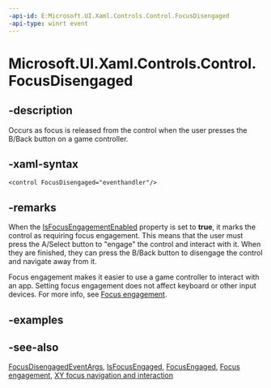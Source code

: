 ```yaml
---
-api-id: E:Microsoft.UI.Xaml.Controls.Control.FocusDisengaged
-api-type: winrt event
---
```


<!-- Event syntax
public event Windows.Foundation.TypedEventHandler FocusDisengaged<Windows.UI.Xaml.Controls.Control,  Windows.UI.Xaml.Controls.FocusDisengagedEventArgs>
-->

# Microsoft.UI.Xaml.Controls.Control.FocusDisengaged

## -description

Occurs as focus is released from the control when the user presses the B/Back button on a game controller.

## -xaml-syntax

```xaml
<control FocusDisengaged="eventhandler"/>
```

## -remarks

When the [IsFocusEngagementEnabled](control_isfocusengagementenabled.md) property is set to **true**, it marks the control as requiring focus engagement. This means that the user must press the A/Select button to "engage" the control and interact with it. When they are finished, they can press the B/Back button to disengage the control and navigate away from it.

Focus engagement makes it easier to use a game controller to interact with an app. Setting focus engagement does not affect keyboard or other input devices. For more info, see [Focus engagement](/windows/apps/design/input/gamepad-and-remote-interactions#focus-engagement).

## -examples

## -see-also

[FocusDisengagedEventArgs](focusdisengagedeventargs.md), [IsFocusEngaged](control_isfocusengaged.md), [FocusEngaged](control_focusengaged.md), [Focus engagement](/windows/apps/design/input/gamepad-and-remote-interactions#focus-engagement), [XY focus navigation and interaction](/windows/apps/design/input/gamepad-and-remote-interactions#xy-focus-navigation-and-interaction)
